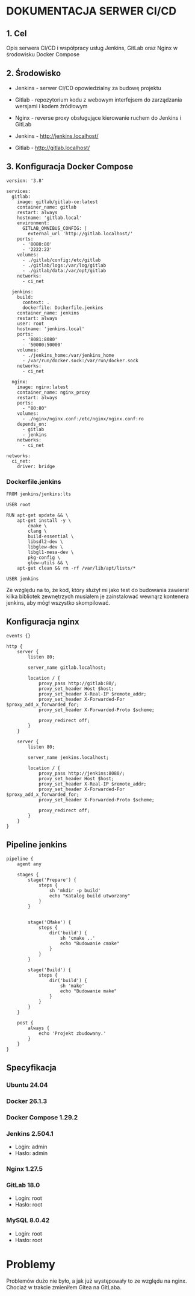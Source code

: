 # DOKUMENTACJA SERWER CI/CD

## 1. Cel
Opis serwera CI/CD i współpracy usług Jenkins, GitLab oraz Nginx w środowisku Docker Compose

## 2. Środowisko
+ Jenkins - serwer CI/CD opowiedzialny za budowę projektu
+ Gitlab - repozytorium kodu z webowym interfejsem do zarządzania wersjami i kodem źródłowym
+ Nginx - reverse proxy obsługujące kierowanie ruchem do Jenkins i GitLab

+ Jenkins - http://jenkins.localhost/
+ Gitlab - http://gitlab.localhost/

## 3. Konfiguracja Docker Compose
```
version: '3.8'

services:
  gitlab:
    image: gitlab/gitlab-ce:latest
    container_name: gitlab
    restart: always
    hostname: 'gitlab.local'
    environment:
      GITLAB_OMNIBUS_CONFIG: |
        external_url 'http://gitlab.localhost/'
    ports:
      - '8080:80'   
      - '2222:22'    
    volumes:
      - ./gitlab/config:/etc/gitlab
      - ./gitlab/logs:/var/log/gitlab
      - ./gitlab/data:/var/opt/gitlab
    networks:
      - ci_net

  jenkins:
    build:
      context: .
      dockerfile: Dockerfile.jenkins
    container_name: jenkins
    restart: always
    user: root
    hostname: 'jenkins.local'
    ports:
      - '8081:8080' 
      - '50000:50000'
    volumes:
      - ./jenkins_home:/var/jenkins_home
      - /var/run/docker.sock:/var/run/docker.sock
    networks:
      - ci_net

  nginx:
    image: nginx:latest
    container_name: nginx_proxy
    restart: always
    ports:
      - "80:80"         
    volumes:
      - ./nginx/nginx.conf:/etc/nginx/nginx.conf:ro  
    depends_on:
      - gitlab
      - jenkins
    networks:
      - ci_net 

networks:
  ci_net:
    driver: bridge
```

### Dockerfile.jenkins
```
FROM jenkins/jenkins:lts

USER root

RUN apt-get update && \
    apt-get install -y \
        cmake \
        clang \
        build-essential \
        libsdl2-dev \
        libglew-dev \
        libgl1-mesa-dev \
        pkg-config \
        glew-utils && \
    apt-get clean && rm -rf /var/lib/apt/lists/*

USER jenkins
```

Ze względu na to, że kod, który służył mi jako test do budowania zawierał kilka bibliotek zewnętrzych musiałem je zainstalować wewnąrz kontenera jenkins, aby mógł wszystko skompilować.

## Konfiguracja nginx
```
events {}

http {
    server {
        listen 80;

        server_name gitlab.localhost;

        location / {
            proxy_pass http://gitlab:80/;
            proxy_set_header Host $host;
            proxy_set_header X-Real-IP $remote_addr;
            proxy_set_header X-Forwarded-For $proxy_add_x_forwarded_for;
            proxy_set_header X-Forwarded-Proto $scheme;

            proxy_redirect off;
        }
    }

    server {
        listen 80;

        server_name jenkins.localhost;

        location / {
            proxy_pass http://jenkins:8080/;
            proxy_set_header Host $host;
            proxy_set_header X-Real-IP $remote_addr;
            proxy_set_header X-Forwarded-For $proxy_add_x_forwarded_for;
            proxy_set_header X-Forwarded-Proto $scheme;

            proxy_redirect off;
        }
    }
}
```
## Pipeline jenkins
```
pipeline {
    agent any

    stages {
        stage('Prepare') {
            steps {
                sh 'mkdir -p build'
                echo "Katalog build utworzony"
            }
        }


        stage('CMake') {
            steps {
                dir('build') {
                    sh 'cmake ..'
                    echo "Budowanie cmake"
                }
            }
        }

        stage('Build') {
            steps {
                dir('build') {
                    sh 'make'
                    echo "Budowanie make"
                }
            }
        }
    }

    post {
        always {
            echo 'Projekt zbudowany.'
        }
    }
}
```

## Specyfikacja
### Ubuntu 24.04
### Docker 26.1.3
### Docker Compose 1.29.2
### Jenkins 2.504.1
+ Login: admin
+ Hasło: admin
### Nginx 1.27.5
### GitLab 18.0
+ Login: root
+ Hasło: root
### MySQL 8.0.42
+ Login: root
+ Hasło: root

# Problemy
Problemów dużo nie było, a jak już występowały to ze względu na nginx. Chociaż w trakcie zmieniłem Gitea na GitLaba.
